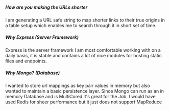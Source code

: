 ##### How are you making the URLs shorter
I am generating a URL safe string to map shorter 
links to their true origins in a table setup which 
enables me to search through it in short set of time. 
##### Why Express (Server Framework)
Express is the server framework I am most comfortable working 
with on a daily basis, it is stable and contains a lot of nice modules
for hosting static files and endpoints.
##### Why Mongo? (Database)
I wanted to store url mappings as key pair values in 
memory but also wanted to maintain a basic persistence layer. 
Since Mongo can run as an in memory Database and is MultiCored 
it's great for the Job. I would have used Redis for sheer performance
but it just does not support MapReduce 